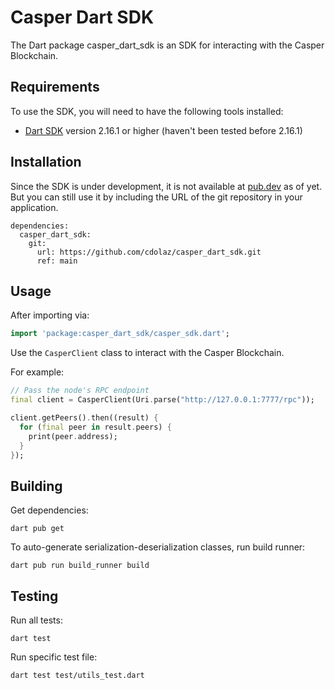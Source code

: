 # Casper Dart SDK

The Dart package casper_dart_sdk is an SDK for interacting with the Casper Blockchain.

## Requirements
To use the SDK, you will need to have the following tools installed:
- [Dart SDK](https://dart.dev/get-dart) version 2.16.1 or higher (haven't been tested before 2.16.1)

## Installation

Since the SDK is under development, it is not available at [pub.dev](https://pub.dev) as of yet. But you can still use it by including the URL of the git repository in your application.

```
dependencies:
  casper_dart_sdk:
    git: 
      url: https://github.com/cdolaz/casper_dart_sdk.git
      ref: main
```

## Usage
After importing via:
```dart
import 'package:casper_dart_sdk/casper_sdk.dart';
```

Use the `CasperClient` class to interact with the Casper Blockchain.

For example:
```dart
// Pass the node's RPC endpoint
final client = CasperClient(Uri.parse("http://127.0.0.1:7777/rpc"));

client.getPeers().then((result) {
  for (final peer in result.peers) {
    print(peer.address);
  }
});
```

## Building

Get dependencies:
```
dart pub get
```

To auto-generate serialization-deserialization classes, run build runner:
```
dart pub run build_runner build
```

## Testing

Run all tests: 

```
dart test
```

Run specific test file:

```
dart test test/utils_test.dart
```
